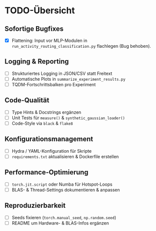 # TODO-Übersicht

## Sofortige Bugfixes
- [x] Flattening: Input vor MLP-Modulen in `run_activity_routing_classification.py` flachlegen (Bug behoben).

## Logging & Reporting
- [ ] Strukturiertes Logging in JSON/CSV statt Freitext
- [ ] Automatische Plots in `summarize_experiment_results.py`
- [ ] TQDM-Fortschrittsbalken pro Experiment

## Code-Qualität
- [ ] Type Hints & Docstrings ergänzen
- [ ] Unit Tests für `measure()` & `synthetic_gaussian_loader()`
- [ ] Code-Style via `black` & `flake8`

## Konfigurationsmanagement
- [ ] Hydra / YAML-Konfiguration für Skripte
- [ ] `requirements.txt` aktualisieren & Dockerfile erstellen

## Performance-Optimierung
- [ ] `torch.jit.script` oder Numba für Hotspot-Loops
- [ ] BLAS- & Thread-Settings dokumentieren & anpassen

## Reproduzierbarkeit
- [ ] Seeds fixieren (`torch.manual_seed`, `np.random.seed`)
- [ ] README um Hardware- & BLAS-Infos ergänzen
